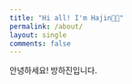 ```yaml
---
title: "Hi all! I'm Hajin👋🏻"
permalink: /about/
layout: single
comments: false
---
```


안녕하세요! 방하진입니다.
